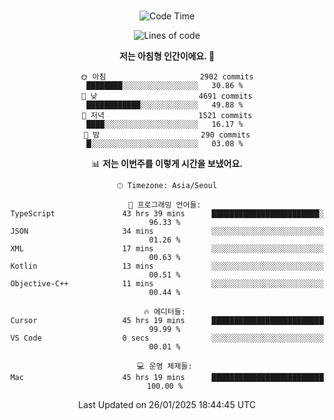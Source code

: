<div align="center">

<br />

 <!--START_SECTION:waka-->
![Code Time](http://img.shields.io/badge/Code%20Time-4%2C075%20hrs%2054%20mins-blue)

![Lines of code](https://img.shields.io/badge/%EC%A0%80%EB%8A%94%20%EC%97%AC%ED%83%9C%EA%B9%8C%EC%A7%80%20-4.9%20million%20%EC%A4%84%EC%9D%98%20%EC%BD%94%EB%93%9C%EB%A5%BC%20%EC%9E%91%EC%84%B1%ED%96%88%EC%96%B4%EC%9A%94.-blue)

**저는 아침형 인간이에요. 🐤** 

```text
🌞 아침                     2902 commits        ████████░░░░░░░░░░░░░░░░░   30.86 % 
🌆 낮　                     4691 commits        ████████████░░░░░░░░░░░░░   49.88 % 
🌃 저녁                     1521 commits        ████░░░░░░░░░░░░░░░░░░░░░   16.17 % 
🌙 밤　                     290 commits         █░░░░░░░░░░░░░░░░░░░░░░░░   03.08 % 
```


📊 **저는 이번주를 이렇게 시간을 보냈어요.** 

```text
🕑︎ Timezone: Asia/Seoul

💬 프로그래밍 언어들: 
TypeScript               43 hrs 39 mins      ████████████████████████░   96.33 % 
JSON                     34 mins             ░░░░░░░░░░░░░░░░░░░░░░░░░   01.26 % 
XML                      17 mins             ░░░░░░░░░░░░░░░░░░░░░░░░░   00.63 % 
Kotlin                   13 mins             ░░░░░░░░░░░░░░░░░░░░░░░░░   00.51 % 
Objective-C++            11 mins             ░░░░░░░░░░░░░░░░░░░░░░░░░   00.44 % 

🔥 에디터들: 
Cursor                   45 hrs 19 mins      █████████████████████████   99.99 % 
VS Code                  0 secs              ░░░░░░░░░░░░░░░░░░░░░░░░░   00.01 % 

💻 운영 체제들: 
Mac                      45 hrs 19 mins      █████████████████████████   100.00 % 
```


 Last Updated on 26/01/2025 18:44:45 UTC
<!--END_SECTION:waka-->

</div>
